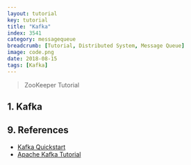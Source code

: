 ```yaml
---
layout: tutorial
key: tutorial
title: "Kafka"
index: 3541
category: messagequeue
breadcrumb: [Tutorial, Distributed System, Message Queue]
image: code.png
date: 2018-08-15
tags: [Kafka]
---
```


> ZooKeeper Tutorial

## 1. Kafka


## 9. References
* [Kafka Quickstart](https://kafka.apache.org/quickstart)
* [Apache Kafka Tutorial](https://www.tutorialspoint.com/apache_kafka/index.htm)
